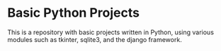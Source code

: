 # Basic Python Projects
This is a repository with basic projects written in Python, using various modules such as tkinter, sqlite3, and the django framework.
